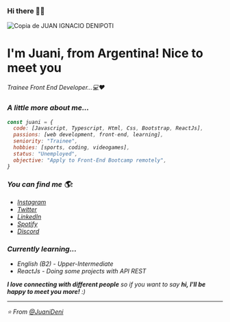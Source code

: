 ### Hi there 👋👋

![Copia de JUAN IGNACIO DENIPOTI](https://user-images.githubusercontent.com/62517692/157113109-2f5041e0-4f92-4ed2-8f80-3b410a4fc9da.png)



<h1>I'm Juani, from Argentina! Nice to meet you </h1>
<p><em>Trainee Front End Developer...💻♥</br></p>


### A little more about me...  

```javascript
const juani = {
  code: [Javascript, Typescript, Html, Css, Bootstrap, ReactJs],
  passions: [web development, front-end, learning],
  seniority: "Trainee", 
  hobbies: [sports, coding, videogames],
  status: "Unemployed",
  objective: "Apply to Front-End Bootcamp remotely",
}
```
### You can find me 🌎:

- [Instagram](https://www.instagram.com/juanideni11/)
- [Twitter](https://www.twitter.com/JuaniDeni11/)
- [LinkedIn](https://www.linkedin.com/in/juan-ignacio-denipoti-1705a91a6/)
- [Spotify](https://open.spotify.com/user/juanidenipoti11?si=da2bc4088ccd47fd)
- [Discord](https://discord.com/users/573931449569509406)

### Currently learning...

- English (B2) - Upper-Intermediate
- ReactJs - Doing some projects with API REST

<em><b>I love connecting with different people</b> so if you want to say <b>hi, I'll be happy to meet you more!</b> :)</em>

---

⭐️ From [@JuaniDeni](https://github.com/JuaniDeni)
